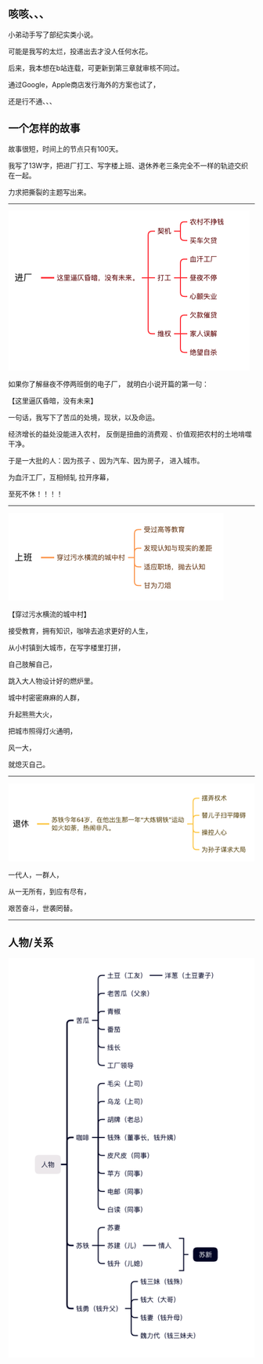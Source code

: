 ## 咳咳、、、

小弟动手写了部纪实类小说。

可能是我写的太烂，投递出去才没人任何水花。

后来，我本想在b站连载，可更新到第三章就审核不同过。

通过Google，Apple商店发行海外的方案也试了，

还是行不通、、、


## 一个怎样的故事

故事很短，时间上的节点只有100天。

我写了13W字，把进厂打工、写字楼上班、退休养老三条完全不一样的轨迹交织在一起。

力求把撕裂的主题写出来。

***

![苦瓜](https://github.com/Hezhong123/Everything-Without-End/blob/main/kugua.png)

如果你了解昼夜不停两班倒的电子厂， 就明白小说开篇的第一句：

【这里逼仄昏暗，没有未来】

一句话，我写下了苦瓜的处境，现状，以及命运。

经济增长的益处没能进入农村， 反倒是扭曲的消费观 、价值观把农村的土地啃噬干净。

于是一大批的人：因为孩子 、因为汽车、因为房子， 进入城市。

为血汗工厂，互相倾轧 拉开序幕，

至死不休！！！！

*** 
![咖啡](https://github.com/Hezhong123/Everything-Without-End/blob/main/kafei.png)

【穿过污水横流的城中村】

接受教育，拥有知识，咖啡去追求更好的人生，

从小村镇到大城市，在写字楼里打拼，

自己肢解自己，

跳入大人物设计好的燃炉里。

城中村密密麻麻的人群，

升起熊熊大火，

把城市照得灯火通明，

风一大，

就熄灭自己。

***
![苏铁](https://github.com/Hezhong123/Everything-Without-End/blob/main/su.png)

一代人，一群人，

从一无所有，到应有尽有，

艰苦奋斗，世袭罔替。

*** 

## 人物/关系

![人物](https://github.com/Hezhong123/Everything-Without-End/blob/main/role.png)





















